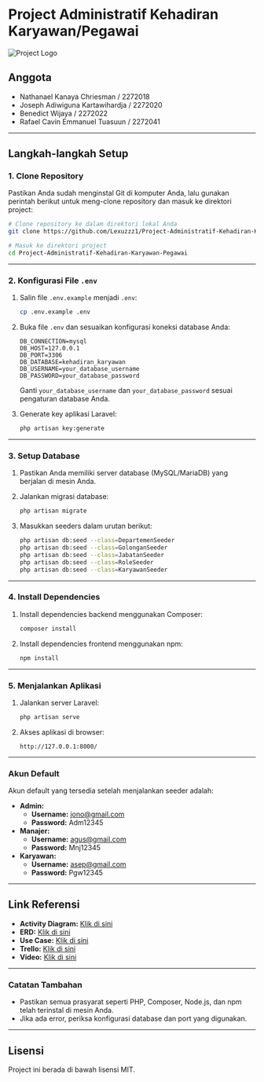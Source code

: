 # Project Administratif Kehadiran Karyawan/Pegawai

![Project Logo](https://via.placeholder.com/150)

## Anggota
- Nathanael Kanaya Chriesman / 2272018
- Joseph Adiwiguna Kartawihardja / 2272020
- Benedict Wijaya / 2272022
- Rafael Cavin Emmanuel Tuasuun / 2272041

---

## Langkah-langkah Setup

### 1. Clone Repository

Pastikan Anda sudah menginstal Git di komputer Anda, lalu gunakan perintah berikut untuk meng-clone repository dan masuk ke direktori project:

```bash
# Clone repository ke dalam direktori lokal Anda
git clone https://github.com/Lexuzzz1/Project-Administratif-Kehadiran-Karyawan-Pegawai.git

# Masuk ke direktori project
cd Project-Administratif-Kehadiran-Karyawan-Pegawai
```

---

### 2. Konfigurasi File `.env`

1. Salin file `.env.example` menjadi `.env`:
   
   ```bash
   cp .env.example .env
   ```

2. Buka file `.env` dan sesuaikan konfigurasi koneksi database Anda:

   ```env
   DB_CONNECTION=mysql
   DB_HOST=127.0.0.1
   DB_PORT=3306
   DB_DATABASE=kehadiran_karyawan
   DB_USERNAME=your_database_username
   DB_PASSWORD=your_database_password
   ```
   Ganti `your_database_username` dan `your_database_password` sesuai pengaturan database Anda.

3. Generate key aplikasi Laravel:

   ```bash
   php artisan key:generate
   ```

---

### 3. Setup Database

1. Pastikan Anda memiliki server database (MySQL/MariaDB) yang berjalan di mesin Anda.

2. Jalankan migrasi database:

   ```bash
   php artisan migrate
   ```

3. Masukkan seeders dalam urutan berikut:

   ```bash
   php artisan db:seed --class=DepartemenSeeder
   php artisan db:seed --class=GolonganSeeder
   php artisan db:seed --class=JabatanSeeder
   php artisan db:seed --class=RoleSeeder
   php artisan db:seed --class=KaryawanSeeder
   ```

---

### 4. Install Dependencies

1. Install dependencies backend menggunakan Composer:

   ```bash
   composer install
   ```

2. Install dependencies frontend menggunakan npm:

   ```bash
   npm install
   ```

---

### 5. Menjalankan Aplikasi

1. Jalankan server Laravel:

   ```bash
   php artisan serve
   ```

2. Akses aplikasi di browser:

   ```
   http://127.0.0.1:8000/
   ```

---

### Akun Default

Akun default yang tersedia setelah menjalankan seeder adalah:

- **Admin:**
  - **Username:** jono@gmail.com
  - **Password:** Adm12345
- **Manajer:**
  - **Username:** agus@gmail.com
  - **Password:** Mnj12345
- **Karyawan:**
  - **Username:** asep@gmail.com
  - **Password:** Pgw12345

---

## Link Referensi

- **Activity Diagram:** [Klik di sini](https://miro.com/app/board/uXjVLaAPr68=/?share_link_id=809917764691)
- **ERD:** [Klik di sini](https://miro.com/app/board/uXjVLZCBT1o=/?share_link_id=44441675315)
- **Use Case:** [Klik di sini](https://miro.com/app/board/uXjVLaAEb2g=/?share_link_id=472950193529)
- **Trello:** [Klik di sini](https://trello.com/invite/b/6717c18d9f2138c3c82afc12/ATTI055fc39fa0aa362deb7b46e2b9b736f9EA45C201/website-administratif-kehadiran-karyawan-pegawai)
- **Video:** [Klik di sini](https://youtu.be/4DGeDpxTTFA)

---

### Catatan Tambahan

- Pastikan semua prasyarat seperti PHP, Composer, Node.js, dan npm telah terinstal di mesin Anda.
- Jika ada error, periksa konfigurasi database dan port yang digunakan.

---

## Lisensi

Project ini berada di bawah lisensi MIT.
